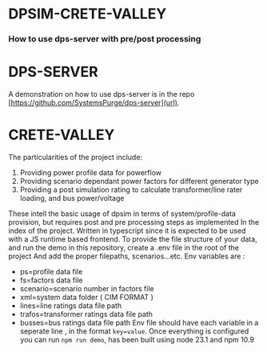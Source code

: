 # DPSIM-CRETE-VALLEY
### How to use dps-server with pre/post processing

# DPS-SERVER
A demonstration on how to use dps-server is in the repo [https://github.com/SystemsPurge/dps-server](url).

# CRETE-VALLEY
The particularities of the project include: 
1. Providing power profile data for powerflow
2. Providing scenario dependant power factors for different generator type
3. Providing a post simulation rating to calculate transformer/line rater loading, and bus power/voltage

These intell the basic usage of dpsim in terms of system/profile-data provision, but requires post and pre processing steps as implemented
In the index of the project.
Written in typescript since it is expected to be used with a JS runtime based frontend.
To provide the file structure of your data, and run the demo in this repository, create a .env file in the root of the project
And add the proper filepaths, scenarios...etc.
Env variables are :
- ps=profile data file
- fs=factors data file
- scenario=scenario number in factors file
- xml=system data folder ( CIM FORMAT )
- lines=line ratings data file path
- trafos=transformer ratings data file path
- busses=bus ratings data file path
Env file should have each variable in a seperate line , in the format `key=value`.
Once everything is configured you can run `npm run demo`, has been built using node 23.1 and npm 10.9
